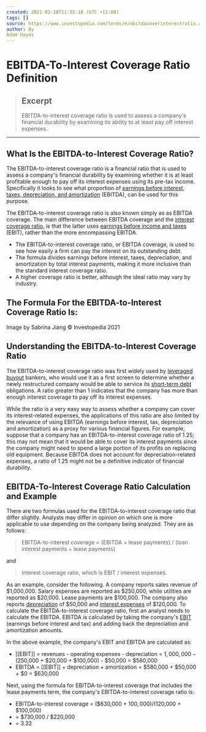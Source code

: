```yaml
---
created: 2021-02-28T11:55:18 (UTC +11:00)
tags: []
source: https://www.investopedia.com/terms/e/ebitdacoverinterestratio.asp
author: By
Adam Hayes
---
```


# EBITDA-To-Interest Coverage Ratio Definition

> ## Excerpt
> EBITDA-to-interest coverage ratio is used to assess a company's financial durability by examining its ability to at least pay off interest expenses.

---
## What Is the EBITDA-to-Interest Coverage Ratio?

The EBITDA-to-interest coverage ratio is a financial ratio that is used to assess a company's financial durability by examining whether it is at least profitable enough to pay off its interest expenses using its pre-tax income. Specifically it looks to see what proportion of [earnings before interest, taxes, depreciation, and amortization](https://www.investopedia.com/terms/e/ebitda.asp) (EBITDA), can be used for this purpose.

The EBITDA-to-interest coverage ratio is also known simply as as EBITDA coverage. The main difference between EBITDA coverage and the [interest coverage ratio](https://www.investopedia.com/terms/i/interestcoverageratio.asp), is that the latter uses [earnings before income and taxes](https://www.investopedia.com/terms/e/ebit.asp) (EBIT), rather than the more encompassing EBITDA.

-   The EBITDA-to-interest coverage ratio, or EBITDA coverage, is used to see how easily a firm can pay the interest on its outstanding debt.
-   The formula divides earnings before interest, taxes, depreciation, and amortization by total interest payments, making it more inclusive than the standard interest coverage ratio.
-   A higher coverage ratio is better, although the ideal ratio may vary by industry.

## The Formula For the EBITDA-to-Interest Coverage Ratio Is:

Image by Sabrina Jiang © Investopedia 2021

## Understanding the EBITDA-to-Interest Coverage Ratio

The EBITDA-to-interest coverage ratio was first widely used by [leveraged buyout](https://www.investopedia.com/terms/l/leveragedbuyout.asp) bankers, who would use it as a first screen to determine whether a newly restructured company would be able to service its [short-term debt](https://www.investopedia.com/terms/s/shorttermdebt.asp) obligations. A ratio greater than 1 indicates that the company has more than enough interest coverage to pay off its interest expenses.

While the ratio is a very easy way to assess whether a company can cover its interest-related expenses, the applications of this ratio are also limited by the relevance of using EBITDA (earnings before interest, tax, depreciation and amortization) as a proxy for various financial figures. For example, suppose that a company has an EBITDA-to-interest coverage ratio of 1.25; this may not mean that it would be able to cover its interest payments since the company might need to spend a large portion of its profits on replacing old equipment. Because EBITDA does not account for depreciation-related expenses, a ratio of 1.25 might not be a definitive indicator of financial durability.

## EBITDA-To-Interest Coverage Ratio Calculation and Example

There are two formulas used for the EBITDA-to-interest coverage ratio that differ slightly. Analysts may differ in opinion on which one is more applicable to use depending on the company being analyzed. They are as follows:

> EBITDA-to-interest coverage = (EBITDA + lease payments) / (loan interest payments + lease payments)

and

> Interest coverage ratio, which is EBIT / interest expenses.

As an example, consider the following. A company reports sales revenue of $1,000,000. Salary expenses are reported as $250,000, while utilities are reported as $20,000. Lease payments are $100,000. The company also reports [depreciation](https://www.investopedia.com/terms/d/depreciation.asp) of $50,000 and [interest expenses](https://www.investopedia.com/terms/i/interestexpense.asp) of $120,000. To calculate the EBITDA-to-interest coverage ratio, first an analyst needs to calculate the EBITDA. EBITDA is calculated by taking the company's [EBIT](https://www.investopedia.com/terms/e/ebit.asp) (earnings before interest and tax) and adding back the depreciation and amortization amounts.

In the above example, the company's EBIT and EBITDA are calculated as:

-   [[EBIT]] = revenues - operating expenses - depreciation = $1,000,000 - ($250,000 + $20,000 + $100,000) - $50,000 = $580,000
-   EBITDA = [[EBIT]] + depreciation + amortization = $580,000 + $50,000 + $0 = $630,000

Next, using the formula for EBITDA-to-interest coverage that includes the lease payments term, the company's EBITDA-to-interest coverage ratio is:

-   EBITDA-to-interest coverage = ($630,000 + $100,000) / ($120,000 + $100,000)
-   \= $730,000 / $220,000
-   \= 3.32
